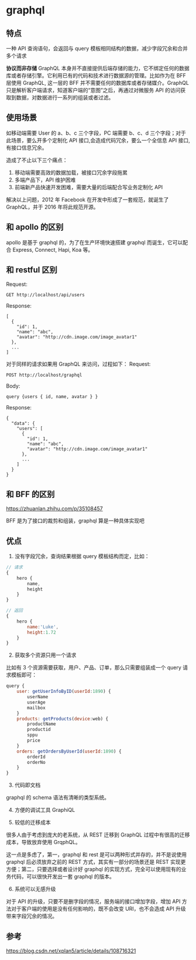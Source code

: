 # graphql

## 特点

一种 API 查询语句，会返回与 query 模板相同结构的数据，减少字段冗余和合并多个请求

**协议而非存储**
GraphQL 本身并不直接提供后端存储的能力，它不绑定任何的数据库或者存储引擎。它利用已有的代码和技术进行数据源的管理。比如作为在 BFF 层使用 GraphQL, 这一层的 BFF 并不需要任何的数据库或者存储媒介。GraphQL 只是解析客户端请求，知道客户端的“意图”之后，再通过对微服务 API 的访问获取到数据，对数据进行一系列的组装或者过滤。

## 使用场景

如移动端需要 User 的 a、b、c 三个字段，PC 端需要 b、c、d 三个字段；对于此场景，要么开多个定制化 API 接口,会造成代码冗余，要么一个全信息 API 接口,有接口信息冗余。

造成了不止以下三个痛点：

1. 移动端需要高效的数据加载，被接口冗余字段拖累
2. 多端产品下，API 维护困难
3. 前端新产品快速开发困难，需要大量的后端配合写业务定制化 API

解决以上问题，2012 年 Facebook 在开发中形成了一套规范，就诞生了 GraphQL，并于 2016 年将此规范开源。

## 和 apollo 的区别

apollo 是基于 graphql 的，为了在生产环境快速搭建 graphql 而诞生，它可以配合 Express, Connect, Hapi, Koa 等。

## 和 restful 区别

Request:

```
GET http://localhost/api/users
```

Response:

```
[
  {
    "id": 1,
    "name": "abc",
    "avatar": "http://cdn.image.com/image_avatar1"
  },
  ...
]
```

对于同样的请求如果用 GraphQL 来访问，过程如下：
Request:

```
POST http://localhost/graphql
```

Body:

```
query {users { id, name, avatar } }
```

Response:

```
{
  "data": {
    "users": [
      {
        "id": 1,
        "name": "abc",
        "avatar": "http://cdn.image.com/image_avatar1"
      },
      ...
    ]
  }
}
```

## 和 BFF 的区别

https://zhuanlan.zhihu.com/p/35108457

BFF 是为了接口的裁剪和组装，graphql 算是一种具体实现吧

## 优点

1. 没有字段冗余，查询结果根据 query 模板结构而定，比如：

```js
// 请求
{
    hero {
        name,
        height
    }
}
```

```js
// 返回
{
    hero {
        name:'Luke',
        height:1.72
    }
}
```

2. 获取多个资源只用一个请求

比如有 3 个资源需要获取，用户、产品、订单，那么只需要组装成一个 query 请求模板即可：

```js
query {
    user: getUserInfoByID(userId:1890) {
        userName
        userAge
        mailbox
    }
    products: getProducts(device:web) {
        productName
        productid
        sppu
        price
    }
    orders: getOrdersByUserId(userId:1890) {
        orderId
        orderNo
    }
}
```

3. 代码即文档

graphql 的 schema 语法有清晰的类型系统。

4. 方便的调试工具 GraphiQL

5. 较低的迁移成本

很多人由于考虑到庞大的老系统，从 REST 迁移到 GraphQL 过程中有很高的迁移成本，导致放弃使用 GrqphQL。

这一点是多虑了，第一，graphql 和 rest 是可以两种形式并存的，并不是说使用 graphql 后必须放弃之前的 REST 方式，其实有一部分的场景还是 REST 实现更方便；第二，只要选择或者设计好 graphql 的实现方式，完全可以使用现有的业务代码，可以很快开发出一套 graphql 的版本。

6. 系统可以无感升级

对于 API 的升级，只要不是删字段的情况，服务端的接口增加字段，增加 API 方法对于客户端的使用是没有任何影响的，既不会改变 URI，也不会造成 API 升级带来字段冗余的情况。

## 参考

https://blog.csdn.net/xplan5/article/details/108716321
